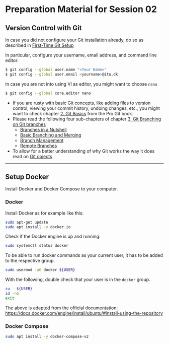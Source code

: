 # Preparation Material for Session 02


## Version Control with Git

In case you did not configure your Git installation already, do so as described in [First-Time Git Setup](https://git-scm.com/book/en/v2/Getting-Started-First-Time-Git-Setup)

In particular, configure your username, email address, and command line editor:

```bash
$ git config --global user.name "<Your Name>"
$ git config --global user.email <yourname>@itu.dk
```

In case you are not into using VI as editor, you might want to choose `nano`

```bash
$ git config --global core.editor nano
```

  * If you are rusty with basic Git concepts, like adding files to version control, viewing your commit history, undoing changes, etc., you might want to check chapter [2. Git Basics](https://git-scm.com/book/en/v2/Git-Branching-Branches-in-a-Nutshell) from the Pro Git book.
  * Please read the following four sub-chapters of chapter [3. Git Branching on Git branches](https://git-scm.com/book/en/v2/)
    - [Branches in a Nutshell](https://git-scm.com/book/en/v2/Git-Branching-Branches-in-a-Nutshell)
    - [Basic Branching and Merging](https://git-scm.com/book/en/v2/Git-Branching-Basic-Branching-and-Merging)
    - [Branch Management](https://git-scm.com/book/en/v2/Git-Branching-Branch-Management)
    - [Remote Branches](https://git-scm.com/book/en/v2/Git-Branching-Remote-Branches)
  * To allow for a better understanding of why Git works the way it does read on [Git objects](https://git-scm.com/book/en/v2/Git-Internals-Git-Objects)

-------------------------------

## Setup Docker

Install Docker and Docker Compose to your computer.


### Docker

Install Docker as for example like this:


```bash
sudo apt-get update
sudo apt install -y docker.io
```

Check if the Docker engine is up and running:

```bash
sudo systemctl status docker
```

To be able to run docker commands as your current user, it has to be added to the respective group.

```bash
sudo usermod -aG docker ${USER}
```

With the following, double check that your user is in the `docker` group.

```bash
su - ${USER}
id -nG
exit
```

The above is adapted from the official documentation: https://docs.docker.com/engine/install/ubuntu/#install-using-the-repository


### Docker Compose

```bash
sudo apt install -y docker-compose-v2
```

